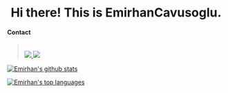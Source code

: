 <h1 align="center">
Hi there! This is EmirhanCavusoglu.
</h1>

#### Contact

<blockquote>
<br>
<a href="https://www.linkedin.com/in/emirhancavusoglu/" ><img src="https://img.shields.io/badge/LinkedIn-0077B5?style=for-the-badge&logo=linkedin&logoColor=white"> 
<a href="https://instagram.com/emirhancvs"><img src="https://img.shields.io/badge/Instagram-%23E4405F.svg?style=for-the-badge&logo=Instagram&logoColor=white">
</blockquote>


[![Emirhan's github stats](https://github-readme-stats.vercel.app/api?username=emirhancavusoglu&theme=cobalt)](https://github.com/anuraghazra/github-readme-stats)


[![Emirhan's top languages](https://github-readme-stats.vercel.app/api/top-langs/?username=emirhancavusoglu&theme=synthwave)](https://github.com/anuraghazra/github-readme-stats)

